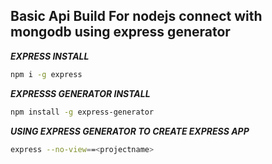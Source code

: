 ## Basic Api Build For nodejs connect with mongodb using express generator


***EXPRESS INSTALL***
```bash
npm i -g express
```
***EXPRESSS GENERATOR INSTALL***
```bash
npm install -g express-generator
```

***USING EXPRESS GENERATOR TO CREATE EXPRESS APP*** 
```bash
express --no-view==<projectname>
```
